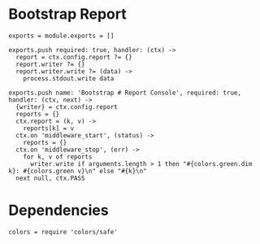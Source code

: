 
# Bootstrap Report

    exports = module.exports = []

    exports.push required: true, handler: (ctx) ->
      report = ctx.config.report ?= {}
      report.writer ?= {}
      report.writer.write ?= (data) ->
        process.stdout.write data

    exports.push name: 'Bootstrap # Report Console', required: true, handler: (ctx, next) ->
      {writer} = ctx.config.report
      reports = {}
      ctx.report = (k, v) ->
        reports[k] = v
      ctx.on 'middleware_start', (status) ->
        reports = {}
      ctx.on 'middleware_stop', (err) ->
        for k, v of reports
          writer.write if arguments.length > 1 then "#{colors.green.dim k}: #{colors.green v}\n" else "#{k}\n"
      next null, ctx.PASS

# Dependencies

    colors = require 'colors/safe'
